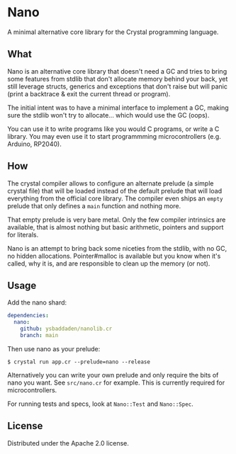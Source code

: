 # Nano

A minimal alternative core library for the Crystal programming language.

## What

Nano is an alternative core library that doesn't need a GC and tries to bring
some features from stdlib that don't allocate memory behind your back, yet still
leverage structs, generics and exceptions that don't raise but will panic (print
a backtrace & exit the current thread or program).

The initial intent was to have a minimal interface to implement a GC, making
sure the stdlib won't try to allocate... which would use the GC (oops).

You can use it to write programs like you would C programs, or write a C
library. You may even use it to start programmming microcontrollers (e.g.
Arduino, RP2040).

## How

The crystal compiler allows to configure an alternate prelude (a simple crystal
file) that will be loaded instead of the default prelude that will load
everything from the official core library. The compiler even ships an `empty`
prelude that only defines a `main` function and nothing more.

That empty prelude is very bare metal. Only the few compiler intrinsics are
available, that is almost nothing but basic arithmetic, pointers and support for
literals.

Nano is an attempt to bring back some niceties from the stdlib, with no GC, no
hidden allocations. Pointer#malloc is available but you know when it's called,
why it is, and are responsible to clean up the memory (or not).

## Usage

Add the nano shard:

```yaml
dependencies:
  nano:
    github: ysbaddaden/nanolib.cr
    branch: main
```

Then use nano as your prelude:

```console
$ crystal run app.cr --prelude=nano --release
```

Alternatively you can write your own prelude and only require the bits of nano
you want. See `src/nano.cr` for example. This is currently required for
microcontrollers.

For running tests and specs, look at `Nano::Test` and `Nano::Spec`.

## License

Distributed under the Apache 2.0 license.
